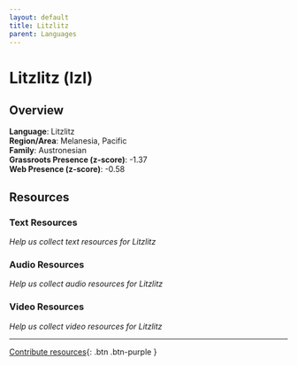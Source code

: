 ```yaml
---
layout: default
title: Litzlitz
parent: Languages
---
```


# Litzlitz (lzl)

## Overview

**Language**: Litzlitz  
**Region/Area**: Melanesia, Pacific  
**Family**: Austronesian  
**Grassroots Presence (z-score)**: -1.37  
**Web Presence (z-score)**: -0.58  

## Resources

### Text Resources
*Help us collect text resources for Litzlitz*

### Audio Resources
*Help us collect audio resources for Litzlitz*

### Video Resources
*Help us collect video resources for Litzlitz*

---

[Contribute resources](https://forms.office.com/e/1SfLJx3u1r){: .btn .btn-purple }

